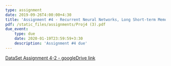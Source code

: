 ```yaml
---
type: assignment
date: 2019-09-26T4:00:00+4:30
title: 'Assignment #4 - Recurrent Neural Networks, Long Short-term Memory, Gated Recurrent Unit'
pdf: /static_files/assignments/Proj4 (3).pdf
due_event: 
    type: due
    date: 2020-01-19T23:59:59+3:30
    description: 'Assignment #4 due'
---
```

[DataSet Assignment 4-2 - googleDrive link](https://drive.google.com/drive/folders/1WEn2cY9VDfBgFLZgaXqOsvvqX6gY4LMr?usp=sharing)
